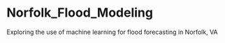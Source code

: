 # Norfolk_Flood_Modeling
Exploring the use of machine learning for flood forecasting in Norfolk, VA
